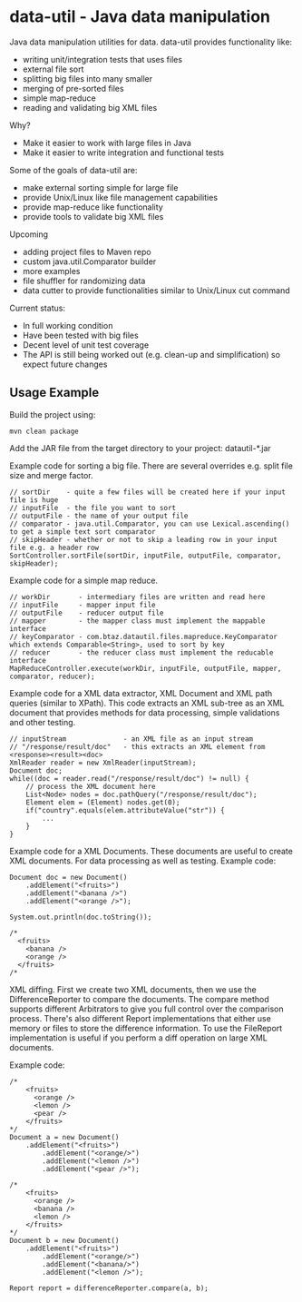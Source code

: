 # data-util - Java data manipulation

Java data manipulation utilities for data. data-util provides functionality like:
- writing unit/integration tests that uses files
- external file sort
- splitting big files into many smaller
- merging of pre-sorted files
- simple map-reduce
- reading and validating big XML files

Why?
- Make it easier to work with large files in Java
- Make it easier to write integration and functional tests

Some of the goals of data-util are:
- make external sorting simple for large file
- provide Unix/Linux like file management capabilities
- provide map-reduce like functionality
- provide tools to validate big XML files

Upcoming
- adding project files to Maven repo
- custom java.util.Comparator builder
- more examples
- file shuffler for randomizing data
- data cutter to provide functionalities similar to Unix/Linux cut command

Current status:
- In full working condition
- Have been tested with big files
- Decent level of unit test coverage
- The API is still being worked out (e.g. clean-up and simplification) so expect future changes

## Usage Example

Build the project using:
```
mvn clean package
```

Add the JAR file from the target directory to your project: datautil-*.jar

Example code for sorting a big file. There are several overrides e.g. split file size and merge factor.

```
// sortDir    - quite a few files will be created here if your input file is huge
// inputFile  - the file you want to sort
// outputFile - the name of your output file
// comparator - java.util.Comparator, you can use Lexical.ascending() to get a simple text sort comparator
// skipHeader - whether or not to skip a leading row in your input file e.g. a header row
SortController.sortFile(sortDir, inputFile, outputFile, comparator, skipHeader);
```

Example code for a simple map reduce.

```
// workDir       - intermediary files are written and read here
// inputFile     - mapper input file
// outputFile    - reducer output file
// mapper        - the mapper class must implement the mappable interface
// keyComparator - com.btaz.datautil.files.mapreduce.KeyComparator which extends Comparable<String>, used to sort by key
// reducer       - the reducer class must implement the reducable interface
MapReduceController.execute(workDir, inputFile, outputFile, mapper, comparator, reducer);
```

Example code for a XML data extractor, XML Document and XML path queries (similar to XPath). This code extracts an XML
sub-tree as an XML document that provides methods for data processing, simple validations and other testing.

```
// inputStream              - an XML file as an input stream
// "/response/result/doc"   - this extracts an XML element from <response><result><doc>
XmlReader reader = new XmlReader(inputStream);
Document doc;
while((doc = reader.read("/response/result/doc") != null) {
    // process the XML document here
    List<Node> nodes = doc.pathQuery("/response/result/doc");
    Element elem = (Element) nodes.get(0);
    if("country".equals(elem.attributeValue("str")) {
        ...
    }
}
```

Example code for a XML Documents. These documents are useful to create XML documents. For data processing as well as
testing. Example code:

```
Document doc = new Document()
    .addElement("<fruits>")
    .addElement("<banana />")
    .addElement("<orange />");

System.out.println(doc.toString());

/*
  <fruits>
    <banana />
    <orange />
  </fruits>
/*
```

XML diffing. First we create two XML documents, then we use the DifferenceReporter to compare the documents. The
compare method supports different Arbitrators to give you full control over the comparison process. There's also
different Report implementations that either use memory or files to store the difference information. To use the
FileReport implementation is useful if you perform a diff operation on large XML documents.

Example code:
```
/*
    <fruits>
      <orange />
      <lemon />
      <pear />
    </fruits>
*/
Document a = new Document()
	.addElement("<fruits>")
	    .addElement("<orange/>")
	    .addElement("<lemon />")
	    .addElement("<pear />");

/*
    <fruits>
      <orange />
      <banana />
      <lemon />
    </fruits>
*/
Document b = new Document()
	.addElement("<fruits>")
	    .addElement("<orange/>")
	    .addElement("<banana/>")
	    .addElement("<lemon />");

Report report = differenceReporter.compare(a, b);
```
